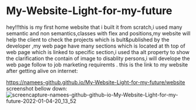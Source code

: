 # My-Website-Light-for-my-future
hey!!!this is my first home website that i built it from scratch,i used many semantic and non semantics,classes with flex and positions,my website will help the client to check the projects which is bult&published  by the  developer ,my web page have many sections which is located at th top of web page which is linked to specific section,i used tha alt property to show the clarification the contain of image  to disablity persons,i will develope the web page follow  to job marketing requiremts .
this is the link to my website after getting alive on internet:

https://namees-github.github.io/My-Website-Light-for-my-future/website screenshot bellow down:
![screencapture-namees-github-github-io-My-Website-Light-for-my-future-2022-01-04-20_13_52](https://user-images.githubusercontent.com/95061565/148151463-e192fc8b-9044-423d-b583-0a1c5c7b2d3b.png)
